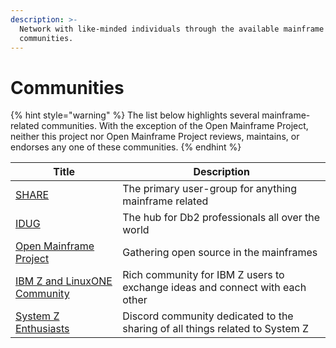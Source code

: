 ```yaml
---
description: >-
  Network with like-minded individuals through the available mainframe
  communities.
---
```


# Communities

{% hint style="warning" %}
The list below highlights several mainframe-related communities. With the exception of the Open Mainframe Project, neither this project nor Open Mainframe Project reviews, maintains, or endorses any one of these communities.
{% endhint %}

| Title                                                                              | Description                                                                  |
| ---------------------------------------------------------------------------------- | ---------------------------------------------------------------------------- |
| [SHARE](https://www.share.org)                                                     | The primary user-group for anything mainframe related                        |
| [IDUG](https://www.idug.org/home)                                                  | The hub for Db2 professionals all over the world                             |
| [Open Mainframe Project](https://www.openmainframeproject.org)                     | Gathering open source in the mainframes                                      |
| [IBM Z and LinuxONE Community](https://www.ibm.com/community/z/)                   | Rich community for IBM Z users to exchange ideas and connect with each other |
| [System Z Enthusiasts](https://discord.gg/system-z-enthusiasts-880322471608344597) | Discord community dedicated to the sharing of all things related to System Z |

